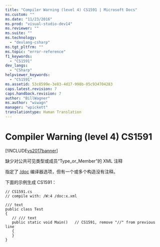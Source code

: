 ```yaml
---
title: "Compiler Warning (level 4) CS1591 | Microsoft Docs"
ms.custom: ""
ms.date: "11/23/2016"
ms.prod: "visual-studio-dev14"
ms.reviewer: ""
ms.suite: ""
ms.technology: 
  - "devlang-csharp"
ms.tgt_pltfrm: ""
ms.topic: "error-reference"
f1_keywords: 
  - "CS1591"
dev_langs: 
  - "CSharp"
helpviewer_keywords: 
  - "CS1591"
ms.assetid: 53c8599e-3e83-4d17-998b-05c934704283
caps.latest.revision: 7
caps.handback.revision: 7
author: "BillWagner"
ms.author: "wiwagn"
manager: "wpickett"
translationtype: Human Translation
---
```

# Compiler Warning (level 4) CS1591
[!INCLUDE[vs2017banner](../../../csharp/includes/vs2017banner.md)]

缺少对公共可见类型或成员“Type\_or\_Member”的 XML 注释  
  
 指定了 [\/doc](../../../csharp/language-reference/compiler-options/doc-compiler-option.md) 编译器选项，但有一个或多个构造没有注释。  
  
 下面的示例生成 CS1591：  
  
```  
// CS1591.cs  
// compile with: /W:4 /doc:x.xml  
  
/// text  
public class Test  
{  
   // /// text  
   public static void Main()   // CS1591, remove "//" from previous line  
   {  
   }  
}  
```